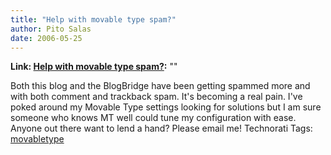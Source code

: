 ```yaml
---
title: "Help with movable type spam?"
author: Pito Salas
date: 2006-05-25
---
```


**Link: [Help with movable type spam?](None):** ""

Both this blog and the BlogBridge have been getting spammed more and with both
comment and trackback spam. It's becoming a real pain. I've poked around my
Movable Type settings looking for solutions but I am sure someone who knows MT
well could tune my configuration with ease. Anyone out there want to lend a
hand? Please email me! Technorati Tags:
[movabletype](<http://www.technorati.com/tag/movabletype>)


